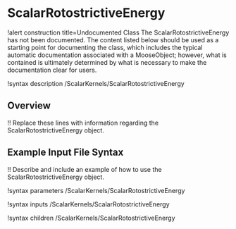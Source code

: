 # ScalarRotostrictiveEnergy

!alert construction title=Undocumented Class
The ScalarRotostrictiveEnergy has not been documented. The content listed below should be used as a starting point for
documenting the class, which includes the typical automatic documentation associated with a
MooseObject; however, what is contained is ultimately determined by what is necessary to make the
documentation clear for users.

!syntax description /ScalarKernels/ScalarRotostrictiveEnergy

## Overview

!! Replace these lines with information regarding the ScalarRotostrictiveEnergy object.

## Example Input File Syntax

!! Describe and include an example of how to use the ScalarRotostrictiveEnergy object.

!syntax parameters /ScalarKernels/ScalarRotostrictiveEnergy

!syntax inputs /ScalarKernels/ScalarRotostrictiveEnergy

!syntax children /ScalarKernels/ScalarRotostrictiveEnergy
